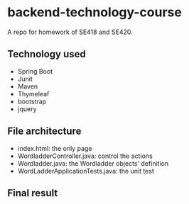 # backend-technology-course
A repo for homework of SE418 and SE420.

## Technology used
- Spring Boot
- Junit
- Maven
- Thymeleaf
- bootstrap
- jquery

## File architecture
- index.html: the only page
- WordladderController.java: control the actions
- Wordladder.java: the Wordladder objects' definition
- WordLadderApplicationTests.java: the unit test

## Final result

